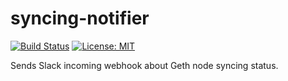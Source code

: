 # syncing-notifier

[![Build Status](https://travis-ci.org/pavel-kiselyov/bws-go.svg?branch=master)](https://travis-ci.org/pavel-kiselyov/bws-go) [![License: MIT](https://img.shields.io/badge/License-MIT-blue.svg)](https://opensource.org/licenses/MIT)

Sends Slack incoming webhook about Geth node syncing status.
